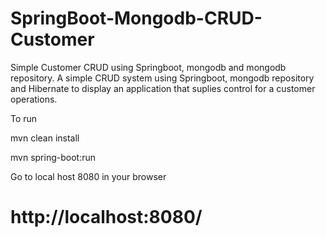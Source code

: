 # SpringBoot-Mongodb-CRUD-Customer
Simple Customer CRUD using Springboot, mongodb and mongodb repository. A simple CRUD system using Springboot, mongodb repository and Hibernate to display an application that suplies control for a customer operations.

To run

mvn clean install

mvn spring-boot:run

Go to local host 8080 in your browser
# http://localhost:8080/
